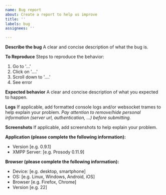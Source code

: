 ```yaml
---
name: Bug report
about: Create a report to help us improve
title: ''
labels: bug
assignees: ''

---
```


**Describe the bug**
A clear and concise description of what the bug is.

**To Reproduce**
Steps to reproduce the behavior:
1. Go to '...'
2. Click on '....'
3. Scroll down to '....'
4. See error

**Expected behavior**
A clear and concise description of what you expected to happen.

**Logs**
If applicable, add formatted console logs and/or websocket trames to help explain your problem. *Pay attention to remove/hide personal information (server url, authentication, ...) before submitting.*

**Screenshots**
If applicable, add screenshots to help explain your problem.

**Application (please complete the following information):**
 - Version [e.g. 0.9.1]
 - XMPP Server: [e.g. Prosody 0.11.9]

**Browser (please complete the following information):**
 - Device: [e.g. desktop, smartphone]
 - OS: [e.g. Linux, Windows, Android, iOS]
 - Browser [e.g. Firefox, Chrome]
 - Version [e.g. 22]
